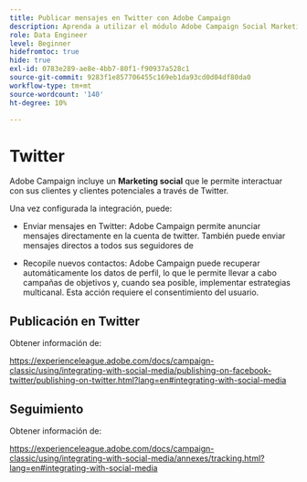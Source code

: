 ```yaml
---
title: Publicar mensajes en Twitter con Adobe Campaign
description: Aprenda a utilizar el módulo Adobe Campaign Social Marketing para publicar mensajes en Twitter y recopilar datos de contacto
role: Data Engineer
level: Beginner
hidefromtoc: true
hide: true
exl-id: 0783e289-ae8e-4bb7-80f1-f90937a528c1
source-git-commit: 9283f1e857706455c169eb1da93cd0d04df80da0
workflow-type: tm+mt
source-wordcount: '140'
ht-degree: 10%

---
```


# Twitter

Adobe Campaign incluye un **Marketing social** que le permite interactuar con sus clientes y clientes potenciales a través de Twitter.

Una vez configurada la integración, puede:

* Enviar mensajes en Twitter: Adobe Campaign permite anunciar mensajes directamente en la cuenta de twitter. También puede enviar mensajes directos a todos sus seguidores de 

* Recopile nuevos contactos: Adobe Campaign puede recuperar automáticamente los datos de perfil, lo que le permite llevar a cabo campañas de objetivos y, cuando sea posible, implementar estrategias multicanal. Esta acción requiere el consentimiento del usuario.


## Publicación en Twitter

Obtener información de:

https://experienceleague.adobe.com/docs/campaign-classic/using/integrating-with-social-media/publishing-on-facebook-twitter/publishing-on-twitter.html?lang=en#integrating-with-social-media


## Seguimiento

Obtener información de:

https://experienceleague.adobe.com/docs/campaign-classic/using/integrating-with-social-media/annexes/tracking.html?lang=en#integrating-with-social-media
